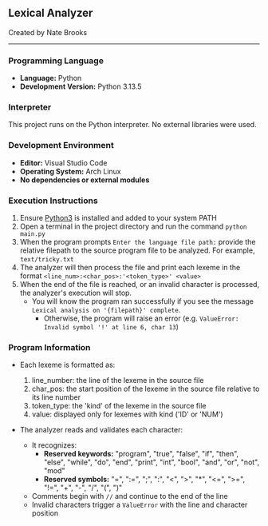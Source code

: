 ## Lexical Analyzer

Created by Nate Brooks

---

### Programming Language
- **Language:** Python
- **Development Version:** Python 3.13.5

### Interpreter

This project runs on the Python interpreter. No external libraries were used.


### Development Environment
- **Editor:** Visual Studio Code
- **Operating System:** Arch Linux
- **No dependencies or external modules**

### Execution Instructions
1. Ensure [Python3](https://www.python.org/downloads/) is installed and added to your system PATH
2. Open a terminal in the project directory and run the command `python main.py`
3. When the program prompts `Enter the language file path:`
provide the relative filepath to the source program file to be analyzed. For example, `text/tricky.txt`
4. The analyzer will then process the file and print each lexeme in the format `<line_num>:<char_pos>:'<token_type>' <value>`
5. When the end of the file is reached, or an invalid character is processed, the analyzer's execution will stop.
    - You will know the program ran successfully if you see the message `Lexical analysis on '{filepath}' complete`. 
        - Otherwise, the program will raise an error (e.g. `ValueError: Invalid symbol '!' at line 6, char 13`)

### Program Information
- Each lexeme is formatted as:
    1. line_number: the line of the lexeme in the source file
    2. char_pos: the start position of the lexeme in the source file relative to its line number
    3. token_type: the 'kind' of the lexeme in the source file
    4. value: displayed only for lexemes with kind ('ID' or 'NUM')

- The analyzer reads and validates each character:
    - It recognizes:
        - **Reserved keywords:** "program", "true", "false", "if", "then", "else", "while", "do", "end", "print", "int", "bool", "and", "or", "not", "mod"
        - **Reserved symbols:** "=", ":=", ";", ":", "<", ">", "*", "<=", ">=", "!=", "+", "-", "/", "(", ")"
    - Comments begin with `//` and continue to the end of the line
    - Invalid characters trigger a `ValueError` with the line and character position

